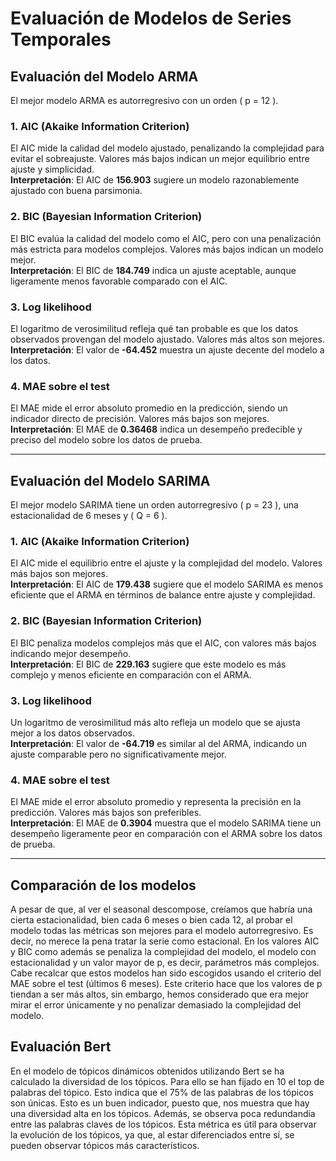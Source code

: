# Evaluación de Modelos de Series Temporales

## Evaluación del Modelo ARMA

El mejor modelo ARMA es autorregresivo con un orden \( p = 12 \).

### 1. AIC (Akaike Information Criterion)
El AIC mide la calidad del modelo ajustado, penalizando la complejidad para evitar el sobreajuste. Valores más bajos indican un mejor equilibrio entre ajuste y simplicidad.  
**Interpretación**: El AIC de **156.903** sugiere un modelo razonablemente ajustado con buena parsimonia.

### 2. BIC (Bayesian Information Criterion)
El BIC evalúa la calidad del modelo como el AIC, pero con una penalización más estricta para modelos complejos. Valores más bajos indican un modelo mejor.  
**Interpretación**: El BIC de **184.749** indica un ajuste aceptable, aunque ligeramente menos favorable comparado con el AIC.

### 3. Log likelihood
El logaritmo de verosimilitud refleja qué tan probable es que los datos observados provengan del modelo ajustado. Valores más altos son mejores.  
**Interpretación**: El valor de **-64.452** muestra un ajuste decente del modelo a los datos.

### 4. MAE sobre el test
El MAE mide el error absoluto promedio en la predicción, siendo un indicador directo de precisión. Valores más bajos son mejores.  
**Interpretación**: El MAE de **0.36468** indica un desempeño predecible y preciso del modelo sobre los datos de prueba.

---

## Evaluación del Modelo SARIMA

El mejor modelo SARIMA tiene un orden autorregresivo \( p = 23 \), una estacionalidad de 6 meses y \( Q = 6 \).

### 1. AIC (Akaike Information Criterion)
El AIC mide el equilibrio entre el ajuste y la complejidad del modelo. Valores más bajos son mejores.  
**Interpretación**: El AIC de **179.438** sugiere que el modelo SARIMA es menos eficiente que el ARMA en términos de balance entre ajuste y complejidad.

### 2. BIC (Bayesian Information Criterion)
El BIC penaliza modelos complejos más que el AIC, con valores más bajos indicando mejor desempeño.  
**Interpretación**: El BIC de **229.163** sugiere que este modelo es más complejo y menos eficiente en comparación con el ARMA.

### 3. Log likelihood
Un logaritmo de verosimilitud más alto refleja un modelo que se ajusta mejor a los datos observados.  
**Interpretación**: El valor de **-64.719** es similar al del ARMA, indicando un ajuste comparable pero no significativamente mejor.

### 4. MAE sobre el test
El MAE mide el error absoluto promedio y representa la precisión en la predicción. Valores más bajos son preferibles.  
**Interpretación**: El MAE de **0.3904** muestra que el modelo SARIMA tiene un desempeño ligeramente peor en comparación con el ARMA sobre los datos de prueba.

---
## Comparación de los modelos
A pesar de que, al ver el seasonal descompose, creíamos que habría una cierta estacionalidad, bien cada 6 meses o bien cada 12, al probar el modelo todas las métricas son mejores para el modelo autorregresivo. Es decir, no merece la pena tratar la serie como estacional. En los valores AIC y BIC como además se penaliza la complejidad del modelo, el modelo con estacionalidad y un valor mayor de p, es decir, parámetros más complejos.
Cabe recalcar que estos modelos han sido escogidos usando el criterio del MAE sobre el test (últimos 6 meses). Este criterio hace que los valores de p tiendan a ser más altos, sin embargo, hemos considerado que era mejor mirar el error únicamente y no penalizar demasiado la complejidad del modelo.
## Evaluación Bert
En el modelo de tópicos dinámicos obtenidos utilizando Bert se ha calculado la diversidad de los tópicos. Para ello se han fijado en 10 el top de palabras del tópico. Esto indica que el 75% de las palabras de los tópicos son únicas. Esto es un buen indicador, puesto que, nos muestra que hay una diversidad alta en los tópicos. Además, se observa poca redundandia entre las palabras claves de los tópicos. Esta métrica es útil para observar la evolución de los tópicos, ya que, al estar diferenciados entre sí, se pueden observar tópicos más característicos.
